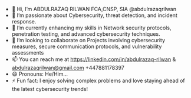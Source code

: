 - 👋 Hi, I’m ABDULRAZAQ RILWAN FCA,CNSP, SIA @abdulrazaqrilwan
- 👀 I’m passionate about Cybersecurity, threat detection, and incident response.
- 🌱 I’m currently enhancing my skills in Network security protocols, penetration testing, and advanced cybersecurity techniques.
- 💞️ I’m looking to collaborate on Projects involving cybersecurity measures, secure communication protocols, and vulnerability assessments
- 📫 You can reach me at https://linkedin.com/in/abdulrazaq-rilwan & abdulrazaqrilwan@gmail.com +447881178397
- 😄 Pronouns: He/Him...
- ⚡ Fun fact:  I enjoy solving complex problems and love staying ahead of the latest cybersecurity trends!

<!---
abdulrazaqrilwan/abdulrazaqrilwan is a ✨ special ✨ repository because its `README.md` (this file) appears on your GitHub profile.
You can click the Preview link to take a look at your changes.
--->
